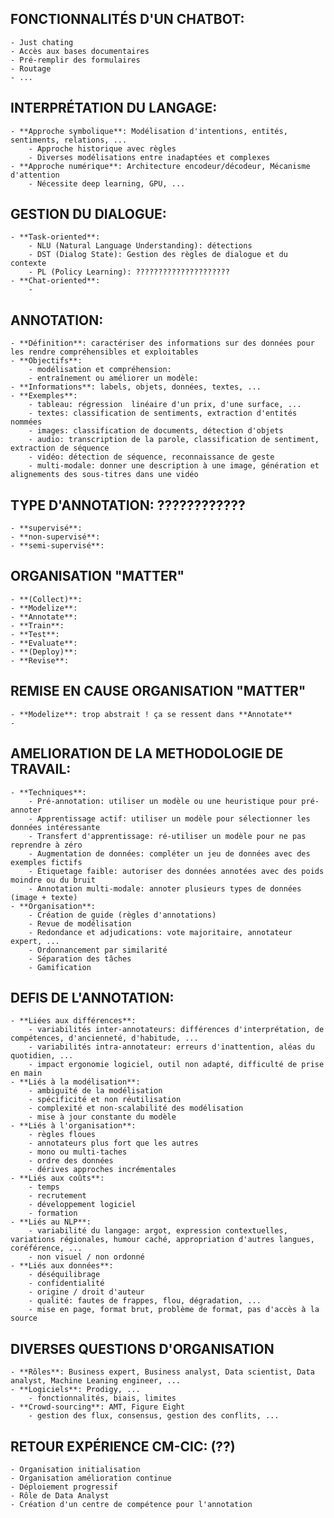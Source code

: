 ## FONCTIONNALITÉS D'UN CHATBOT:
	- Just chating
	- Accès aux bases documentaires
	- Pré-remplir des formulaires
	- Routage
	- ...
	
## INTERPRÉTATION DU LANGAGE:
	- **Approche symbolique**: Modélisation d'intentions, entités, sentiments, relations, ...
		- Approche historique avec règles
		- Diverses modélisations entre inadaptées et complexes
	- **Approche numérique**: Architecture encodeur/décodeur, Mécanisme d'attention
		- Nécessite deep learning, GPU, ...

## GESTION DU DIALOGUE:
	- **Task-oriented**:
		- NLU (Natural Language Understanding): détections
		- DST (Dialog State): Gestion des règles de dialogue et du contexte
		- PL (Policy Learning): ?????????????????????
	- **Chat-oriented**:
		-
		
## ANNOTATION:
	- **Définition**: caractériser des informations sur des données pour les rendre compréhensibles et exploitables
	- **Objectifs**:
		- modélisation et compréhension:
		- entraînement ou améliorer un modèle:
	- **Informations**: labels, objets, données, textes, ...
	- **Exemples**:
		- tableau: régression  linéaire d'un prix, d'une surface, ...
		- textes: classification de sentiments, extraction d'entités nommées
		- images: classification de documents, détection d'objets
		- audio: transcription de la parole, classification de sentiment, extraction de séquence
		- vidéo: détection de séquence, reconnaissance de geste
		- multi-modale: donner une description à une image, génération et alignements des sous-titres dans une vidéo
		
## TYPE D'ANNOTATION:  ????????????
	- **supervisé**:
	- **non-supervisé**:
	- **semi-supervisé**:

## ORGANISATION "MATTER"
	- **(Collect)**:
	- **Modelize**:
	- **Annotate**:
	- **Train**:
	- **Test**:
	- **Evaluate**:
	- **(Deploy)**:
	- **Revise**:
	
## REMISE EN CAUSE ORGANISATION "MATTER"
	- **Modelize**: trop abstrait ! ça se ressent dans **Annotate**
	- 

## AMELIORATION DE LA METHODOLOGIE DE TRAVAIL:
	- **Techniques**:
		- Pré-annotation: utiliser un modèle ou une heuristique pour pré-annoter
		- Apprentissage actif: utiliser un modèle pour sélectionner les données intéressante
		- Transfert d'apprentissage: ré-utiliser un modèle pour ne pas reprendre à zéro
		- Augmentation de données: compléter un jeu de données avec des exemples fictifs
		- Étiquetage faible: autoriser des données annotées avec des poids moindre ou du bruit
		- Annotation multi-modale: annoter plusieurs types de données (image + texte)
	- **Organisation**:
		- Création de guide (règles d'annotations)
		- Revue de modélisation
		- Redondance et adjudications: vote majoritaire, annotateur expert, ...
		- Ordonnancement par similarité
		- Séparation des tâches
		- Gamification

## DEFIS DE L'ANNOTATION:
	- **Liées aux différences**:
		- variabilités inter-annotateurs: différences d'interprétation, de compétences, d'ancienneté, d'habitude, ...
		- variabilités intra-annotateur: erreurs d'inattention, aléas du quotidien, ...
		- impact ergonomie logiciel, outil non adapté, difficulté de prise en main
	- **Liés à la modélisation**:
		- ambiguïté de la modélisation
		- spécificité et non réutilisation
		- complexité et non-scalabilité des modélisation
		- mise à jour constante du modèle
	- **Liés à l'organisation**:
		- règles floues
		- annotateurs plus fort que les autres
		- mono ou multi-taches
		- ordre des données
		- dérives approches incrémentales
	- **Liés aux coûts**:
		- temps
		- recrutement
		- développement logiciel
		- formation
	- **Liés au NLP**:
		- variabilité du langage: argot, expression contextuelles, variations régionales, humour caché, appropriation d'autres langues, coréférence, ...
		- non visuel / non ordonné
	- **Liés aux données**:
		- déséquilibrage
		- confidentialité
		- origine / droit d'auteur
		- qualité: fautes de frappes, flou, dégradation, ...
		- mise en page, format brut, problème de format, pas d'accès à la source

## DIVERSES QUESTIONS D'ORGANISATION
	- **Rôles**: Business expert, Business analyst, Data scientist, Data analyst, Machine Leaning engineer, ...
	- **Logiciels**: Prodigy, ...
		- fonctionnalités, biais, limites
	- **Crowd-sourcing**: AMT, Figure Eight
		- gestion des flux, consensus, gestion des conflits, ...

## RETOUR EXPÉRIENCE CM-CIC:  (??)
	- Organisation initialisation
	- Organisation amélioration continue
	- Déploiement progressif
	- Rôle de Data Analyst
	- Création d'un centre de compétence pour l'annotation